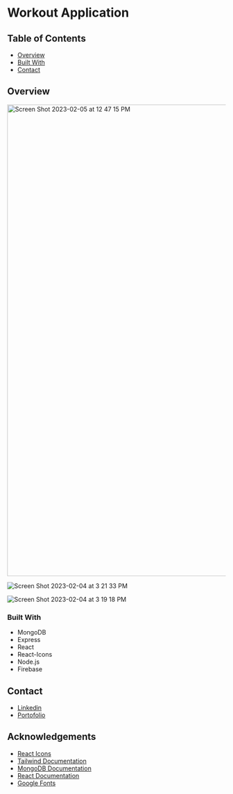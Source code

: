 # Workout Application

## Table of Contents
- [Overview](#overview)
- [Built With](#built-with)
- [Contact](#contact)

## Overview
<img width="1088" alt="Screen Shot 2023-02-05 at 12 47 15 PM" src="https://user-images.githubusercontent.com/78956743/216839158-b4c2a134-79e8-41db-902c-3b7755413dd6.png">

![Screen Shot 2023-02-04 at 3 21 33 PM](https://user-images.githubusercontent.com/78956743/216839233-0b5b18c1-6c05-4b26-8f5f-6bc1f8ae6e4c.png)

![Screen Shot 2023-02-04 at 3 19 18 PM](https://user-images.githubusercontent.com/78956743/216839237-c9de25dc-47f3-45b3-8bbd-093db30e557c.png)



### Built With
- MongoDB
- Express
- React
- React-Icons
- Node.js
- Firebase


## Contact
- [Linkedin](https://www.linkedin.com/in/matthew-iwane-0b65031b8/)
- [Portofolio](https://matthewtiwane.web.app)

## Acknowledgements
- [React Icons](https://react-icons.github.io/react-icons/)
- [Tailwind Documentation](https://tailwindcss.com/docs/guides/create-react-app)
- [MongoDB Documentation](https://www.mongodb.com/docs/)
- [React Documentation](https://reactjs.org/docs/getting-started.html)
- [Google Fonts](https://fonts.google.com/featured)
